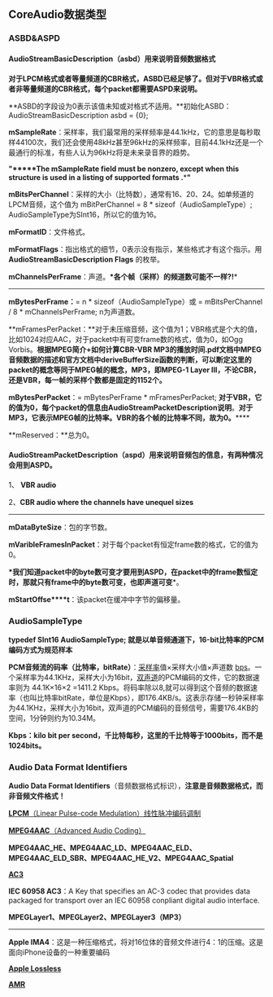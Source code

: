## CoreAudio数据类型



### ASBD&ASPD



#### AudioStreamBasicDescription（asbd）用来说明音频数据格式

**对于LPCM格式或者等量频道的CBR格式，ASBD已经足够了。但对于VBR格式或者非等量频道的CBR格式，每个packet都需要ASPD来说明。**

**ASBD的字段设为0表示该值未知或对格式不适用。**初始化ASBD：AudioStreamBasicDescription asbd = {0};

**mSampleRate**：采样率，我们最常用的采样频率是44.1kHz，它的意思是每秒取样44100次，我们还会使用48kHz甚至96kHz的采样频率，目前44.1kHz还是一个最通行的标准，有些人认为96kHz将是未来录音界的趋势。

**"****\*The mSampleRate field must be nonzero, except when this structure is used in a listing of supported formats .*****"**

**mBitsPerChannel**：采样的大小（比特数），通常有16、20、24。如单频道的LPCM音频，这个值为 mBitPerChannel = 8 * sizeof（AudioSampleType）; AudioSampleType为SInt16，所以它的值为16。

**mFormatID**：文件格式。

**mFormatFlags**：指出格式的细节，0表示没有指示，某些格式才有这个指示。用 **AudioStreamBasicDescription Flags** 的枚举。

**mChannelsPerFrame**：声道。**\*各个帧（采样）的频道数可能不一样?!***

****

**mBytesPerFrame：**= n * sizeof（AudioSampleType）或 = mBitsPerChannel / 8 * mChannelsPerFrame; n为声道数。

**mFramesPerPacket：**对于未压缩音频，这个值为1；VBR格式是个大的值，比如1024对应AAC，对于packet中有可变frame数的格式，值为0，如Ogg Vorbis。**根据MPEG简介+如何计算CBR-VBR MP3的播放时间.pdf文档中MPEG音频数据的描述和官方文档中deriveBufferSize函数的判断，可以断定这里的packet的概念等同于MPEG帧的概念，MP3，即MPEG-1 Layer III，不论CBR，还是VBR，每一帧的采样个数都是固定的1152个。**

**mBytesPerPacket**：= mBytesPerFrame * mFramesPerPacket; **对于VBR，它的值为0，每个packet的信息由AudioStreamPacketDescription说明**。**对于MP3，它表示MPEG帧的比特率。VBR的各个帧的比特率不同，故为0。******

**mReserved：**总为0。



#### AudioStreamPacketDescription（aspd）用来说明音频包的信息，有两种情况会用到ASPD。

1、 **VBR audio**

2、**CBR audio where the channels have unequel sizes**

****

**mDataByteSize**：包的字节数。

**mVaribleFramesInPacket**：对于每个packet有恒定frame数的格式，它的值为0。

**\*我们知道packet中的byte数可变才要用到ASPD，在packet中的frame数恒定时，那就只有frame中的byte数可变，也即声道可变***。

**mStartOffse****t**：该packet在缓冲中字节的偏移量。



### AudioSampleType

**typedef SInt16 AudioSampleType;  就是以单音频通道下，16-bit比特率的PCM编码方式为规范样本**

**PCM音频流的码率（比特率，bitRate）**：[采样率](http://baike.baidu.com/view/53433.htm)值×采样大小值×声道数 [bps](http://baike.baidu.com/view/32601.htm)。一个采样率为44.1KHz，采样大小为16bit，[双声道](http://baike.baidu.com/view/133690.htm)的PCM编码的文件，它的数据速率则为 44.1K×16×2 =1411.2 Kbps。将码率除以8,就可以得到这个音频的数据速率（也叫比特率bitRate，单位是Kbps），即176.4KB/s。这表示存储一秒钟采样率为44.1KHz，采样大小为16bit，双声道的PCM编码的音频信号，需要176.4KB的空间，1分钟则约为10.34M。

**Kbps：kilo bit per second，千比特每秒，这里的千比特等于1000bits，而不是1024bits。**



### Audio Data Format Identifiers

**Audio Data Format Identifiers**（音频数据格式标识），**注意是音频数据格式，而非音频文件格式！**

 [**LPCM**（Linear Pulse-code Medulation）线性脉冲编码调制](http://baike.baidu.com/view/1548718.htm)

[**MPEG4AAC**（Advanced Audio Coding）](http://baike.baidu.com/view/662413.htm)

**MPEG4AAC_HE、MPEG4AAC_LD、MPEG4AAC_ELD、MPEG4AAC_ELD_SBR、MPEG4AAC_HE_V2、MPEG4AAC_Spatial**

 [**AC3**](http://baike.baidu.com/view/172055.htm)

**IEC 60958 AC3**：A Key that specifies an AC-3 codec that provides data packaged for transport over an IEC 60958 conpliant digital audio interface.

**MPEGLayer1、MPEGLayer2、MPEGLayer3（MP3）**

****

**Apple IMA4**：这是一种压缩格式，将对16位体的音频文件进行4：1的压缩。这是面向iPhone设备的一种重要编码

[**Apple Lossless**](http://zh.wikipedia.org/wiki/Apple_Lossless) 

[**AMR**](http://zh.wikipedia.org/wiki/%E8%87%AA%E9%80%82%E5%BA%94%E5%A4%9A%E9%80%9F%E7%8E%87%E9%9F%B3%E9%A2%91%E5%8E%8B%E7%BC%A9) 